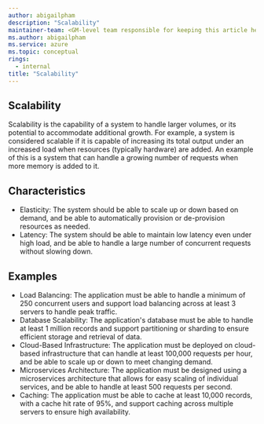 ```yaml
---
author: abigailpham
description: "Scalability"
maintainer-team: <GM-level team responsible for keeping this article healthy over time>
ms.author: abigailpham
ms.service: azure
ms.topic: conceptual
rings:
  - internal
title: "Scalability"
---
```


## Scalability

Scalability is the capability of a system to handle larger volumes, or its potential to accommodate additional growth. For example, a system is considered scalable if it is capable of increasing its total output under an increased load when resources (typically hardware) are added. An example of this is a system that can handle a growing number of requests when more memory is added to it.

## Characteristics

- Elasticity: The system should be able to scale up or down based on demand, and be able to automatically provision or de-provision resources as needed.
- Latency: The system should be able to maintain low latency even under high load, and be able to handle a large number of concurrent requests without slowing down.

## Examples

- Load Balancing: The application must be able to handle a minimum of 250 concurrent users and support load balancing across at least 3 servers to handle peak traffic.
- Database Scalability: The application's database must be able to handle at least 1 million records and support partitioning or sharding to ensure efficient storage and retrieval of data.
- Cloud-Based Infrastructure: The application must be deployed on cloud-based infrastructure that can handle at least 100,000 requests per hour, and be able to scale up or down to meet changing demand.
- Microservices Architecture: The application must be designed using a microservices architecture that allows for easy scaling of individual services, and be able to handle at least 500 requests per second.
- Caching: The application must be able to cache at least 10,000 records, with a cache hit rate of 95%, and support caching across multiple servers to ensure high availability.
